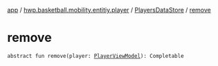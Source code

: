 [app](../../index.md) / [hwp.basketball.mobility.entitiy.player](../index.md) / [PlayersDataStore](index.md) / [remove](.)

# remove

`abstract fun remove(player: `[`PlayerViewModel`](../-player-view-model/index.md)`): Completable`